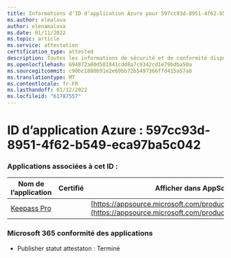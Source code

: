 ```yaml
---
title: Informations d’ID d’application Azure pour 597cc93d-8951-4f62-b549-eca97ba5c042
ms.author: elmalova
author: elenamalova
ms.date: 01/11/2022
ms.topic: article
ms.service: attestation
certification_type: attested
description: Toutes les informations de sécurité et de conformité disponibles pour 597cc93d-8951-4f62-b549-eca97ba5c042.
ms.openlocfilehash: 694872a80d581841cdd8a7c9342cd1e79bdba50a
ms.sourcegitcommit: c90bc1880b91e2e60bb72b5497366ffd415a57a8
ms.translationtype: MT
ms.contentlocale: fr-FR
ms.lasthandoff: 01/12/2022
ms.locfileid: "61787557"
---
```

# <a name="azure-app-id-597cc93d-8951-4f62-b549-eca97ba5c042"></a>ID d’application Azure : 597cc93d-8951-4f62-b549-eca97ba5c042


### <a name="apps-associated-with-this-id"></a>Applications associées à cet ID :
| **Nom de l’application** | **Certifié** | **Afficher dans AppSource** |
|--------------|---------------|-----------------------|
| [Keepass Pro](https://docs.microsoft.com/microsoft-365-app-certification/forward/WA200003336) |  | [https://appsource.microsoft.com/product/office/WA200003336](https://appsource.microsoft.com/product/office/WA200003336) |

### <a name="microsoft-365-app-compliance-status"></a>Microsoft 365 conformité des applications
- Publisher statut attestaton : Terminé
